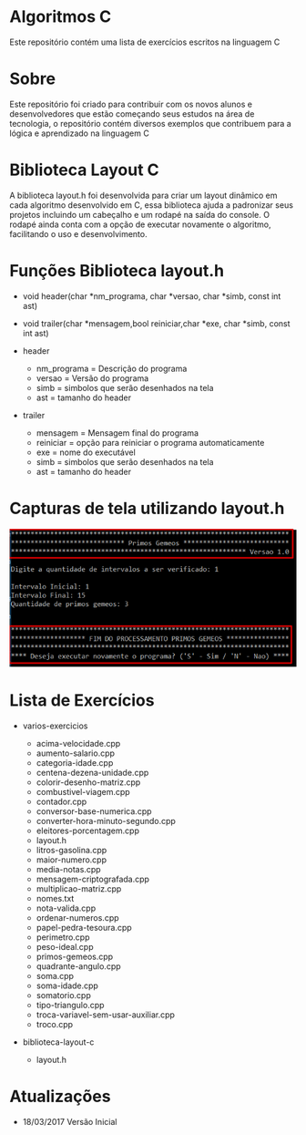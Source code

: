 # Algoritmos C
Este repositório contém uma lista de exercícios escritos na linguagem C

# Sobre
Este repositório foi criado para contribuir com os novos alunos e desenvolvedores que estão começando seus estudos na área de tecnologia, o repositório contém diversos exemplos que contribuem para a lógica e aprendizado na linguagem C

# Biblioteca Layout C
A biblioteca layout.h foi desenvolvida para criar um layout dinâmico em cada algoritmo desenvolvido em C, essa biblioteca ajuda a padronizar seus projetos incluindo um cabeçalho e um rodapé na saída do console.
O rodapé ainda conta com a opção de executar novamente o algoritmo, facilitando o uso e desenvolvimento.

# Funções Biblioteca layout.h
  - void header(char *nm_programa, char *versao, char *simb, const int ast)
  - void trailer(char *mensagem,bool reiniciar,char *exe, char *simb, const int ast)
  
  - header
	- nm_programa = Descrição do programa
	- versao = Versão do programa
	- simb = simbolos que serão desenhados na tela
	- ast = tamanho do header
	
  - trailer
	- mensagem = Mensagem final do programa
	- reiniciar = opção para reiniciar o programa automaticamente
	- exe = nome do executável
	- simb = simbolos que serão desenhados na tela
	- ast = tamanho do header


# Capturas de tela utilizando layout.h
![Screen](https://github.com/alissonsolitto/algoritmos-c/blob/master/biblioteca-layout-c/screenshot/layout.png)

# Lista de Exercícios

  - varios-exercicios
    - acima-velocidade.cpp
    - aumento-salario.cpp
    - categoria-idade.cpp
    - centena-dezena-unidade.cpp
    - colorir-desenho-matriz.cpp
    - combustivel-viagem.cpp
    - contador.cpp
    - conversor-base-numerica.cpp
    - converter-hora-minuto-segundo.cpp
    - eleitores-porcentagem.cpp
    - layout.h
    - litros-gasolina.cpp
    - maior-numero.cpp
    - media-notas.cpp
    - mensagem-criptografada.cpp
    - multiplicao-matriz.cpp
    - nomes.txt
    - nota-valida.cpp
    - ordenar-numeros.cpp
    - papel-pedra-tesoura.cpp
    - perimetro.cpp
    - peso-ideal.cpp
    - primos-gemeos.cpp
    - quadrante-angulo.cpp
    - soma.cpp
    - soma-idade.cpp
    - somatorio.cpp
    - tipo-triangulo.cpp
    - troca-variavel-sem-usar-auxiliar.cpp
    - troco.cpp

  - biblioteca-layout-c
    - layout.h

# Atualizações
- 18/03/2017 Versão Inicial
